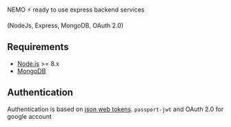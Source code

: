 NEMO :zap: ready to use express backend services

(NodeJs, Express, MongoDB, OAuth 2.0)


## Requirements
- [Node.js]("https://nodejs.org/") >= 8.x
- [MongoDB]("https://docs.mongodb.com/manual/installation/")

## Authentication
Authentication is based on [json web tokens]("https://jwt.io"). `passport-jwt` and OAuth 2.0 for google account